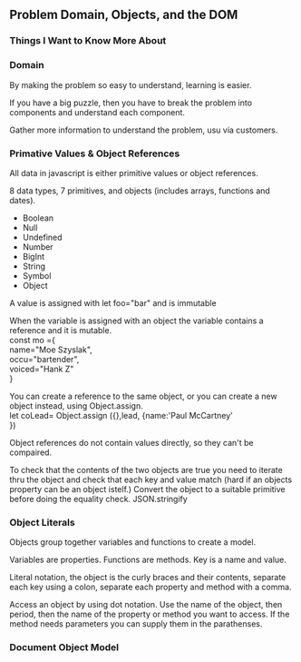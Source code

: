 ## Problem Domain, Objects, and the DOM

### Things I Want to Know More About

### Domain
<p> By making the problem so easy to understand, learning is easier. </p>
<p> If you have a big puzzle, then you have to break the problem into components and understand each component. </p>
<p> Gather more information to understand the problem, usu via customers. </p>

### Primative Values & Object References
<p>All data in javascript is either primitive values or object references. </p>
<p> 8 data types, 7 primitives, and objects (includes arrays, functions and dates).</p>
<ul> 
<li>Boolean</li>
<li>Null</li>
<li>Undefined</li>
<li>Number</li>
<li>BigInt</li>
<li>String</li>
<li>Symbol</li>
<li>Object</li> </ul>
<p> A value is assigned with let foo="bar" and is immutable</p>
<p> When the variable is assigned with an object the variable contains a reference and it is mutable.<br>
const mo ={<br>
  name="Moe Szyslak",<br>
  occu="bartender",<br>
  voiced="Hank Z"<br>
}<br></p>
<p> You can create a reference to the same object, or you can create a new object instead, using Object.assign. <br>let coLead= Object.assign ({},lead, {name:'Paul McCartney'<br>
})</p>
<p> Object references do not contain values directly, so they can't be compaired. </p>
<p> To check that the contents of the two objects are true you need to iterate thru the object and check that each key and value match (hard if an objects property can be an object istelf.) Convert the object to a suitable primitive before doing the equality check. JSON.stringify </p>

### Object Literals
<p> Objects group together variables and functions to create a model.</p>
<p> Variables are properties. Functions are methods. Key is a name and value. </p>
<p> Literal notation, the object is the curly braces and their contents, separate each key using a colon, separate each property and method with a comma. </p>
<p>Access an object by using dot notation. Use the name of the object, then period, then the name of the property or method you want to access. If the method needs parameters you can supply them in the parathenses. </p>

### Document Object Model
<p>

